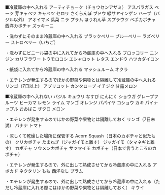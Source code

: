 ■冷蔵庫の中へ入れる
アーティチョーク（チョウセンアザミ）
アスパラガス
ベーツ
芽キャベツ
キャベツ
セロリ
さくらんぼ
ブドウ
緑サヤインゲン
ハーブ（バジル以外）
アオイマメ
葉菜
ニラ
プラム
ほうれん草
スプラウツ
ペポカボチャ
西洋カボチャ
ズッキーニ

・洗わずにそのまま冷蔵庫の中へ入れる
ブラックベリー
ブルーベリー
ラズベリー
ストロベリー（いちご）

・洗わずにビニール袋の中に入れてから冷蔵庫の中へ入れる
ブロッコリー
ニンジン
カリフラワー
トウモロコシ
エシャロット
レタス
エンドウ
ハツカダイコン

・紙袋に入れてから冷蔵庫の中へ入れる
マッシュルーム
オクラ

・エチレンが発生するのでほかの野菜や果物とは隔離して冷蔵庫の中へ入れる
リンゴ（7日以上）
アプリコット
カンタロープ
イチジク
甘露メロン

■冷蔵庫の中へ入れない
バジル
キュウリ
なすび
にんにく
ショウガ
グレープフルーツ
ヒーカマ
レモン
ライム
マンゴ
オレンジ
パパイヤ
コショウ
カキ
パイナップル
おおばこ
ザクロ
メロン

・エチレンが発生するのでほかの野菜や果物とは隔離しておく
リンゴ（7日未満）
バナナ
トマト

・涼しくて乾燥した場所に保管する
Acorn Squash（日本のカボチャと似たもの）
クリカボチャ
たまねぎ（ジャガイモと離す）
ジャガイモ（タマネギと離す）
カボチャ
ソウメンカボチャ
サツマイモ
カボチャ（日本で言うところのカボチャ）

・エチレンが発生するので、外に出して熟成させてから冷蔵庫の中に入れる
アボカド
ネクタリン
もも
西洋なし
プラム

・エチレンが発生するので、外に出して熟成させてから冷蔵庫の中に入れる（ただし冷蔵庫に入れる際にはほかの野菜や果物とは隔離しておく）
キウイ



